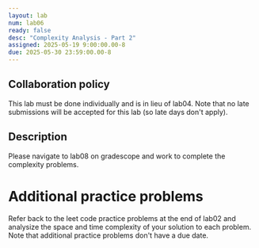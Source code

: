 ```yaml
---
layout: lab
num: lab06
ready: false
desc: "Complexity Analysis - Part 2"
assigned: 2025-05-19 9:00:00.00-8
due: 2025-05-30 23:59:00.00-8
---
```



## Collaboration policy
This lab must be done individually and is in lieu of lab04. Note that no late submissions will be accepted for this lab (so late days don't apply).

## Description
Please navigate to lab08 on gradescope and work to complete the complexity problems.

# Additional practice problems 
Refer back to the leet code practice problems at the end of lab02 and analysize the space and time complexity of your solution to each problem. Note that additional practice problems don't have a due date.


